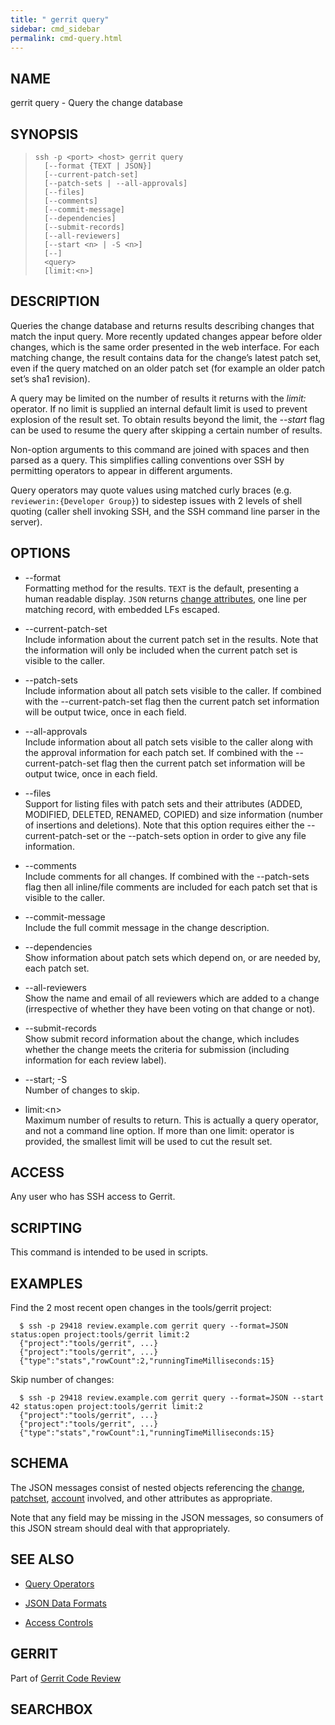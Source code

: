 ```yaml
---
title: " gerrit query"
sidebar: cmd_sidebar
permalink: cmd-query.html
---
```

## NAME

gerrit query - Query the change database

## SYNOPSIS

> 
> 
>     ssh -p <port> <host> gerrit query
>       [--format {TEXT | JSON}]
>       [--current-patch-set]
>       [--patch-sets | --all-approvals]
>       [--files]
>       [--comments]
>       [--commit-message]
>       [--dependencies]
>       [--submit-records]
>       [--all-reviewers]
>       [--start <n> | -S <n>]
>       [--]
>       <query>
>       [limit:<n>]

## DESCRIPTION

Queries the change database and returns results describing changes that
match the input query. More recently updated changes appear before older
changes, which is the same order presented in the web interface. For
each matching change, the result contains data for the change’s latest
patch set, even if the query matched on an older patch set (for example
an older patch set’s sha1 revision).

A query may be limited on the number of results it returns with the
*limit:* operator. If no limit is supplied an internal default limit is
used to prevent explosion of the result set. To obtain results beyond
the limit, the *--start* flag can be used to resume the query after
skipping a certain number of results.

Non-option arguments to this command are joined with spaces and then
parsed as a query. This simplifies calling conventions over SSH by
permitting operators to appear in different arguments.

Query operators may quote values using matched curly braces (e.g.
`reviewerin:{Developer Group}`) to sidestep issues with 2 levels of
shell quoting (caller shell invoking SSH, and the SSH command line
parser in the server).

## OPTIONS

  - \--format  
    Formatting method for the results. `TEXT` is the default, presenting
    a human readable display. `JSON` returns [change
    attributes](json.html#change), one line per matching record, with
    embedded LFs escaped.

  - \--current-patch-set  
    Include information about the current patch set in the results. Note
    that the information will only be included when the current patch
    set is visible to the caller.

  - \--patch-sets  
    Include information about all patch sets visible to the caller. If
    combined with the --current-patch-set flag then the current patch
    set information will be output twice, once in each field.

  - \--all-approvals  
    Include information about all patch sets visible to the caller along
    with the approval information for each patch set. If combined with
    the --current-patch-set flag then the current patch set information
    will be output twice, once in each field.

  - \--files  
    Support for listing files with patch sets and their attributes
    (ADDED, MODIFIED, DELETED, RENAMED, COPIED) and size information
    (number of insertions and deletions). Note that this option requires
    either the --current-patch-set or the --patch-sets option in order
    to give any file information.

  - \--comments  
    Include comments for all changes. If combined with the --patch-sets
    flag then all inline/file comments are included for each patch set
    that is visible to the caller.

  - \--commit-message  
    Include the full commit message in the change description.

  - \--dependencies  
    Show information about patch sets which depend on, or are needed by,
    each patch set.

  - \--all-reviewers  
    Show the name and email of all reviewers which are added to a change
    (irrespective of whether they have been voting on that change or
    not).

  - \--submit-records  
    Show submit record information about the change, which includes
    whether the change meets the criteria for submission (including
    information for each review label).

  - \--start; -S  
    Number of changes to skip.

  - limit:\<n\>  
    Maximum number of results to return. This is actually a query
    operator, and not a command line option. If more than one limit:
    operator is provided, the smallest limit will be used to cut the
    result set.

## ACCESS

Any user who has SSH access to Gerrit.

## SCRIPTING

This command is intended to be used in scripts.

## EXAMPLES

Find the 2 most recent open changes in the tools/gerrit
project:

``` 
  $ ssh -p 29418 review.example.com gerrit query --format=JSON status:open project:tools/gerrit limit:2
  {"project":"tools/gerrit", ...}
  {"project":"tools/gerrit", ...}
  {"type":"stats","rowCount":2,"runningTimeMilliseconds:15}
```

Skip number of
changes:

``` 
  $ ssh -p 29418 review.example.com gerrit query --format=JSON --start 42 status:open project:tools/gerrit limit:2
  {"project":"tools/gerrit", ...}
  {"project":"tools/gerrit", ...}
  {"type":"stats","rowCount":1,"runningTimeMilliseconds:15}
```

## SCHEMA

The JSON messages consist of nested objects referencing the
[change](json.html#change), [patchset](json.html#patchSet),
[account](json.html#) involved, and other attributes as appropriate.

Note that any field may be missing in the JSON messages, so consumers of
this JSON stream should deal with that appropriately.

## SEE ALSO

  - [Query Operators](user-search.html)

  - [JSON Data Formats](json.html)

  - [Access Controls](access-control.html)

## GERRIT

Part of [Gerrit Code Review](index.html)

## SEARCHBOX

